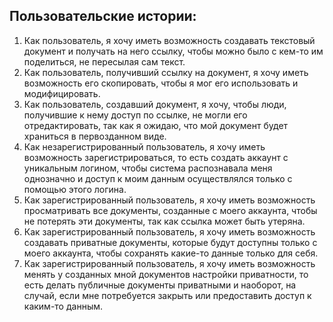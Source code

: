 ## Пользовательские истории:

1. Как пользователь, я хочу иметь возможность создавать текстовый документ и получать на него ссылку, чтобы можно было с кем-то им поделиться, не пересылая сам текст.
2. Как пользователь, получивший ссылку на документ, я хочу иметь возможность его скопировать, чтобы я мог его использовать и модифицировать.
3. Как пользователь, создавший документ, я хочу, чтобы люди, получившие к нему доступ по ссылке, не могли его отредактировать, так как я ожидаю, что мой документ будет храниться в первозданном виде.
4. Как незарегистрированный пользователь, я хочу иметь возможность зарегистрироваться, то есть создать аккаунт с уникальным логином, чтобы система распознавала меня однозначно и доступ к моим данным осуществлялся только с помощью этого логина.
5. Как зарегистрированный пользователь, я хочу иметь возможность просматривать все документы, созданные с моего аккаунта, чтобы не потерять эти документы, так как ссылка может быть утеряна.
6. Как зарегистрированный пользователь, я хочу иметь возможность создавать приватные документы, которые будут доступны только с моего аккаунта, чтобы сохранять какие-то данные только для себя.
7. Как зарегистрированный пользователь, я хочу иметь возможность менять у созданных мной документов настройки приватности, то есть делать публичные документы приватными и наоборот, на случай, если мне потребуется закрыть или предоставить доступ к каким-то данным.
